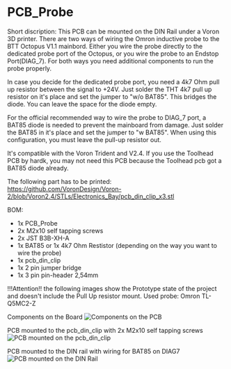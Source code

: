 # PCB_Probe




Short discription: This PCB can be mounted on the DIN Rail under a Voron 3D printer. There are two ways of wiring the Omron inductive probe to the BTT Octopus V1.1 mainbord. Either you wire the probe directly to the dedicated probe port of the Octopus, or you wire the probe to an Endstop Port(DIAG_7).
For both ways you need additional components to run the probe properly. 

In case you decide for the dedicated probe port, you need a 4k7 Ohm pull up resistor between the signal to +24V. Just solder the THT 4k7 pull up resistor on it's place and set the jumper to "w/o BAT85". This bridges the diode. You can leave the space for the diode empty.


For the official recommended way to wire the probe to DIAG_7 port, a BAT85 diode is needed to prevent the mainboard from damage. Just solder the BAT85 in it's place and set the jumper to "w BAT85". When using this configuration, you must leave the pull-up resistor out. 


It's compatible with the Voron Trident and V2.4. If you use the Toolhead PCB by hardk, you may not need this PCB because the Toolhead pcb got a BAT85 diode already.

The following part has to be printed: https://github.com/VoronDesign/Voron-2/blob/Voron2.4/STLs/Electronics_Bay/pcb_din_clip_x3.stl


BOM:

- 1x PCB_Probe
- 2x M2x10 self tapping screws
- 2x JST B3B-XH-A
- 1x BAT85 or 1x 4k7 Ohm Restistor (depending on the way you want to wire the probe)
- 1x pcb_din_clip
- 1x 2 pin jumper bridge
- 1x 3 pin pin-header 2,54mm



!!!Attention!! 
the following images show the Prototype state of the project and doesn't include the Pull Up resistor mount. Used probe: Omron TL-Q5MC2-Z

Components on the Board
![Components on the PCB](../images/9FB91CEF-5DD7-4529-AA61-205C67A30F6B.jpeg)

PCB mounted to the pcb_din_clip with 2x M2x10 self tapping screws
![PCB mounted on the pcb_din_clip](../images/9C41BAE9-E4E5-412E-ABDE-0C47AB14D8F3.jpeg)

PCB mounted to the DIN rail with wiring for BAT85 on DIAG7
![PCB mounted on the DIN Rail](../images/D5D337EA-ACC4-4DDF-B353-550F60E1EAA6.jpeg)

